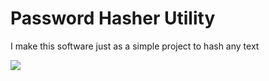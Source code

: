 # Password Hasher Utility
I make this software just as a simple project to hash any text

![](https://i.gyazo.com/6bb60218f52b1ed2c47e6cce9b63e43a.png)

